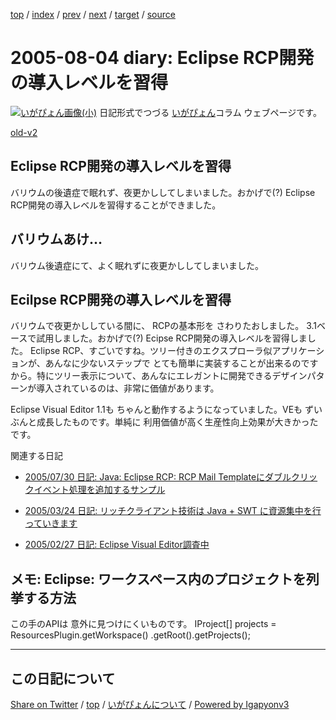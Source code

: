 [top](../index.html) 
 / [index](index.html) 
 / [prev](ig050803.html) 
 / [next](ig050805.html) 
 / [target](https://igapyon.github.io/diary/2005/ig050804.html) 
 / [source](https://github.com/igapyon/diary/blob/master/2005/ig050804.src.md) 

2005-08-04 diary: Eclipse RCP開発の導入レベルを習得
=====================================================================================================
[![いがぴょん画像(小)](https://igapyon.github.io/diary/images/iga200306s.jpg "いがぴょん")](https://igapyon.github.io/diary/memo/memoigapyon.html) 日記形式でつづる [いがぴょん](https://igapyon.github.io/diary/memo/memoigapyon.html)コラム ウェブページです。

[old-v2](ig050804-orig.html)

## Eclipse RCP開発の導入レベルを習得

バリウムの後遺症で眠れず、夜更かししてしまいました。おかげで(?) Eclipse RCP開発の導入レベルを習得することができました。


## バリウムあけ…

バリウム後遺症にて、よく眠れずに夜更かししてしまいました。

## Ecilpse RCP開発の導入レベルを習得

バリウムで夜更かししている間に、 RCPの基本形を さわりたおしました。
3.1ベースで試用しました。おかげで(?) Ecipse RCP開発の導入レベルを習得しました。
Eclipse RCP、すごいですね。ツリー付きのエクスプローラ似アプリケーションが、あんなに少ないステップで とても簡単に実装することが出来るのですから。特にツリー表示について、あんなにエレガントに開発できるデザインパターンが導入されているのは、非常に価値があります。

Eclipse Visual Editor 1.1も ちゃんと動作するようになっていました。VEも ずいぶんと成長したものです。単純に 利用価値が高く生産性向上効果が大きかったです。

関連する日記

* [2005/07/30 日記: Java: Eclipse RCP: RCP Mail Templateにダブルクリックイベント処理を追加するサンプル](ig050730.html)
  
* [2005/03/24 日記: リッチクライアント技術は Java + SWT に資源集中を行っていきます](ig050324.html)
  
* [2005/02/27 日記: Eclipse Visual Editor調査中](ig050227.html)

## メモ: Eclipse: ワークスペース内のプロジェクトを列挙する方法

この手のAPIは 意外に見つけにくいものです。
IProject[] projects = ResourcesPlugin.getWorkspace() .getRoot().getProjects();


----------------------------------------------------------------------------------------------------

## この日記について

[Share on Twitter](https://twitter.com/intent/tweet?hashtags=igapyon%2Cdiary%2C%E3%81%84%E3%81%8C%E3%81%B4%E3%82%87%E3%82%93&text=Eclipse+RCP%E9%96%8B%E7%99%BA%E3%81%AE%E5%B0%8E%E5%85%A5%E3%83%AC%E3%83%99%E3%83%AB%E3%82%92%E7%BF%92%E5%BE%97&url=https%3A%2F%2Figapyon.github.io%2Fdiary%2F2005%2Fig050804.html) / [top](../index.html) / [いがぴょんについて](https://igapyon.github.io/diary/memo/memoigapyon.html) / [Powered by Igapyonv3](https://github.com/igapyon/igapyonv3)

